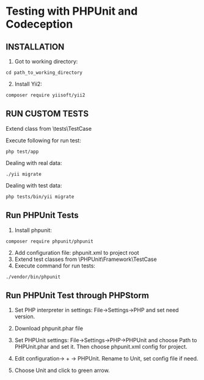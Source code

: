 Testing with PHPUnit and Codeception
===============================

INSTALLATION
------------

1. Got to working directory:
```
cd path_to_working_directory
```

2. Install Yii2:
```
composer require yiisoft/yii2
```

RUN CUSTOM TESTS
----------------
Extend class from \tests\TestCase

Execute following for run test:
```
php test/app
```

Dealing with real data:
```
./yii migrate
```

Dealing with test data:
```
php tests/bin/yii migrate
```


Run PHPUnit Tests
------------------
1. Install phpunit:
```
composer require phpunit/phpunit
```

2. Add configuration file: phpunit.xml to project root
3. Extend test classes from \PHPUnit\Framework\TestCase
4. Execute command for run tests:
```
./vendor/bin/phpunit
```

Run PHPUnit Test through PHPStorm
---------------------------------
1. Set PHP interpreter in settings:
File->Settings->PHP and set need version.

2. Download phpunit.phar file

3. Set PHPUnit settings: File->Settings->PHP->PHPUnit
and choose Path to PHPUnit.phar and set it. Then choose phpunit.xml config for project.

4. Edit configuration-> + -> PHPUnit. Rename to Unit, set config file if need.

5. Choose Unit and click to green arrow.